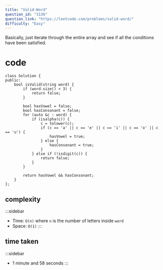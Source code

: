 ```yaml
---
title: "Valid-Word"
question_id: "3136"
question_link: "https://leetcode.com/problems/valid-word/"
difficulty: "Easy"
---
```


Basically,
just iterate through the entire array and see if all the conditions have been satisfied.

# cod<span>e</span>

```{.cpp}
class Solution {
public:
    bool isValid(string word) {
        if (word.size() < 3) {
            return false;
        }

        bool hasVowel = false;
        bool hasConsonant = false;
        for (auto &c : word) {
            if (isalpha(c)) {
                c = tolower(c);
                if (c == 'a' || c == 'e' || c == 'i' || c == 'o' || c == 'u') {
                    hasVowel = true;
                } else {
                    hasConsonant = true;
                }
            } else if (!isdigit(c)) {
                return false;
            }
        }

        return hasVowel && hasConsonant;
    }
};
```

## complexit<span>y</span>

:::sidebar
- Time: `O(n)` where `n` is the number of letters inside `word`
- Space: `O(1)`
:::

## time take<span>n</span>

:::sidebar
- 1 minute and 58 seconds
:::
